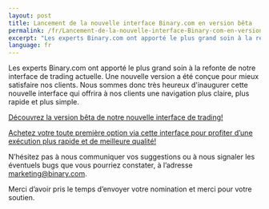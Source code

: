 ```yaml
---
layout: post
title: Lancement de la nouvelle interface Binary.com en version bêta
permalink: /fr/Lancement-de-la-nouvelle-interface-Binary-com-en-version-beta/
excerpt: "Les experts Binary.com ont apporté le plus grand soin à la refonte de notre interface de trading actuelle. Une nouvelle version a été conçue pour mieux satisfaire nos clients...."
language: fr
---
```


Les experts Binary.com ont apporté le plus grand soin à la refonte de notre interface de trading actuelle. Une nouvelle version a été conçue pour mieux satisfaire nos clients.
Nous sommes donc très heureux d'inaugurer cette nouvelle interface qui offrira à nos clients une navigation plus claire, plus rapide et plus simple.

[Découvrez la version bêta de notre nouvelle interface de trading!](https://www.binary.com/trading)

[Achetez votre toute première option via cette interface pour profiter d’une exécution plus rapide et de meilleure qualité!](https://www.binary.com/trading)

N’hésitez pas à nous communiquer vos suggestions ou à nous signaler les éventuels bugs que vous pourriez constater, à l’adresse [marketing@binary.com](mailto:marketing@binary.com).

Merci d’avoir pris le temps d’envoyer votre nomination et merci pour votre soutien.
